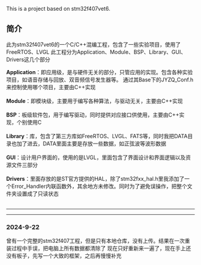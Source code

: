    This is a project based on stm32f407vet6. <br>


## 简介
   此为stm32f407vet6的一个C/C++混编工程，包含了一些实验项目，使用了FreeRTOS、LVGL
此工程分为Application、Module、BSP、Library、GUI、Drivers这几个部分

**Application**：即应用级，是与硬件无关的部分，只管应用的实现。包含各种实验项目，如语音存储与回放、双音频信号发生器等。
通过其Base下的JYZQ_Conf.h来控制使用哪个项目，主要由C++实现  <br><br>
**Module**：即模块级，主要用于编写各种算法，与驱动无关，主要由C++实现  <br><br>
**BSP**：板级软件包，用于编写驱动，同时提供对应接口供使用，主要由C++实现，个别使用C  <br><br>
**Library**：库，包含了第三方库如FreeRTOS、LVGL、FATS等，同时我把DATA目录也加了进去，DATA里面主要是存放一些数据，如正弦波等波形数据  <br><br>
**GUI**：设计用户界面的，使用的是LVGL，里面包含了界面设计和界面逻辑以及资源文件三部分  <br><br>
**Drivers**：里面存放的是ST官方提供的HAL，除了stm32fxx_hal.h里我添加了一个Error_Handler内联函数外，其余地方未修改。同时为了避免误操作，把整个文件夹设置成了只读状态  <br><br>

------
______

### 2024-9-22
  曾有一个完整的stm32f407工程，但是只有本地仓库，没有上传。结果在一次重装过程中手误，把电脑上所有数据都清除了
  现在只好重新来一遍了，现在手上还没有板子，先写一个大致的框架，之后再慢慢补充
